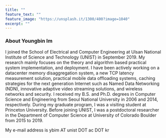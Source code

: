 ```yaml
---
title: ""
feature_text: ""
feature_image: "https://unsplash.it/1300/400?image=1040"
excerpt: ""
---
```


### About Youngbin Im
I joined the School of Electrical and Computer Engineering at Ulsan National Institute of Science and Technology (UNIST) in September 2019.
My research mainly focuses on the theory and algorithm based practical system implementation, and deployment. I have been actively working on a datacenter memory disaggregation system, a new TCP latency measurement solution, practical mobile data offloading systems, caching strategies for the next generation Internet such as Named Data Networking (NDN), innovative adaptive video streaming solutions, and wireless networks and security. I received my B.S. and Ph.D. degrees in Computer Science and Engineering from Seoul National University in 2006 and 2014, respectively. During my graduate program, I was a visiting student at Princeton University. Before joining UNIST, I was a postdoctoral researcher in the Department of Computer Science at University of Colorado Boulder from 2015 to 2019.

My e-mail address is ybim AT unist DOT ac DOT kr
